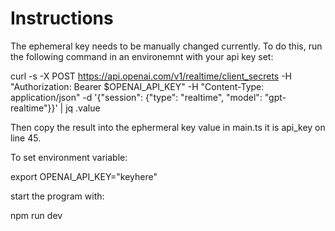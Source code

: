 # Instructions

The ephemeral key needs to be manually changed currently. 
To do this, run the following command in an environemnt with your api key set:

curl -s -X POST https://api.openai.com/v1/realtime/client_secrets -H "Authorization: Bearer $OPENAI_API_KEY" -H "Content-Type: application/json" -d '{"session": {"type": "realtime", "model": "gpt-realtime"}}' | jq .value

Then copy the result into the ephermeral key value in main.ts
it is api_key on line 45.

To set environment variable:

export OPENAI_API_KEY="keyhere"

start the program with:

npm run dev
